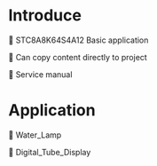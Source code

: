 # Introduce

:pushpin: STC8A8K64S4A12 Basic application

:pushpin: Can copy content directly to project

:pushpin: Service manual





# Application

:green_book: Water_Lamp

:green_book: Digital_Tube_Display